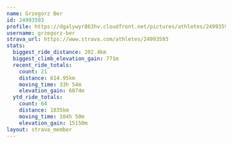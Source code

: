 ```yaml
---
name: Grzegorz Ber
id: 24993593
profile: https://dgalywyr863hv.cloudfront.net/pictures/athletes/24993593/7453165/11/large.jpg
username: grzegorz-ber
strava_url: https://www.strava.com/athletes/24993593
stats:
  biggest_ride_distance: 202.4km
  biggest_climb_elevation_gain: 771m
  recent_ride_totals:
    count: 21
    distance: 614.95km
    moving_time: 33h 54m
    elevation_gain: 6074m
  ytd_ride_totals:
    count: 64
    distance: 1835km
    moving_time: 104h 50m
    elevation_gain: 15150m
layout: strava_member
--- 
```

